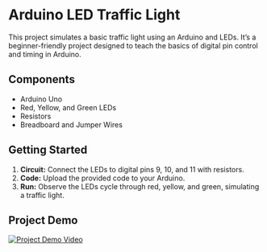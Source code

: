 # Arduino LED Traffic Light

This project simulates a basic traffic light using an Arduino and LEDs. It’s a beginner-friendly project designed to teach the basics of digital pin control and timing in Arduino.

## Components
- Arduino Uno
- Red, Yellow, and Green LEDs
- Resistors
- Breadboard and Jumper Wires

## Getting Started
1. **Circuit:** Connect the LEDs to digital pins 9, 10, and 11 with resistors.
2. **Code:** Upload the provided code to your Arduino.
3. **Run:** Observe the LEDs cycle through red, yellow, and green, simulating a traffic light.

## Project Demo
[![Project Demo Video](https://img.youtube.com/vi/UNM5KqTr1hk/0.jpg)](https://youtu.be/UNM5KqTr1hk)
